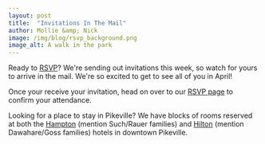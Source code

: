 ```yaml
---
layout: post
title:  "Invitations In The Mail"
author: Mollie &amp; Nick
image: /img/blog/rsvp_background.png
image_alt: A walk in the park
---
```


Ready to [RSVP](/rsvp/)? We're sending out invitations this week, so watch for yours to arrive in the mail. We're so excited to get to see all of you in April!

Once your receive your invitation, head on over to our [RSVP page](/rsvp/) to confirm your attendance.

Looking for a place to stay in Pikeville? We have blocks of rooms reserved at both the [Hampton](http://hamptoninn.hilton.com/en/hp/groups/personalized/P/PKVKYHX-SFR-20160414/index.jhtml?WT.mc_id=POG) (mention Such/Rauer families) and [Hilton](http://hiltongardeninn3.hilton.com/en/hotels/kentucky/hilton-garden-inn-pikeville-BRGPKGI/index.html) (mention Dawahare/Goss families) hotels in downtown Pikeville.